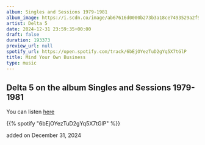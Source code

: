 ```yaml
---
album: Singles and Sessions 1979-1981
album_image: https://i.scdn.co/image/ab67616d0000b273b3a18ce7493529a2f964b487
artist: Delta 5
date: 2024-12-31 23:59:35+00:00
draft: false
duration: 193373
preview_url: null
spotify_url: https://open.spotify.com/track/6bEjOYezTuD2gYq5X7tGlP
title: Mind Your Own Business
type: music
---
```



## Delta 5 on the album Singles and Sessions 1979-1981

You can listen [here](https://open.spotify.com/track/6bEjOYezTuD2gYq5X7tGlP)

{{% spotify "6bEjOYezTuD2gYq5X7tGlP" %}}

added on December 31, 2024